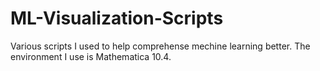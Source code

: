 # ML-Visualization-Scripts

Various scripts I used to help comprehense mechine learning better. The environment I use is Mathematica 10.4.
